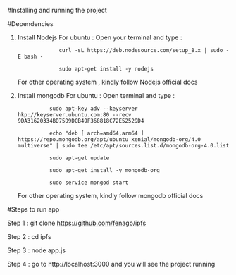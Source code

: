 #Installing and running the project

#Dependencies

1. Install Nodejs
	For ubuntu :  Open your terminal and type : 
	
					curl -sL https://deb.nodesource.com/setup_8.x | sudo -E bash -

					sudo apt-get install -y nodejs


	For other operating system , kindly follow Nodejs official docs

2. Install mongodb
	For ubuntu : Open terminal and type  :

				 sudo apt-key adv --keyserver hkp://keyserver.ubuntu.com:80 --recv 9DA31620334BD75D9DCB49F368818C72E52529D4

				 echo "deb [ arch=amd64,arm64 ] https://repo.mongodb.org/apt/ubuntu xenial/mongodb-org/4.0 multiverse" | sudo tee /etc/apt/sources.list.d/mongodb-org-4.0.list

				 sudo apt-get update

				 sudo apt-get install -y mongodb-org

				 sudo service mongod start
	
	For other operating system, kindly follow mongodb official docs

#Steps to run app

Step 1 : git clone https://github.com/fenago/ipfs

Step 2 : cd ipfs

Step 3 : node app.js

Step 4 : go to http://localhost:3000 and you will see the project running